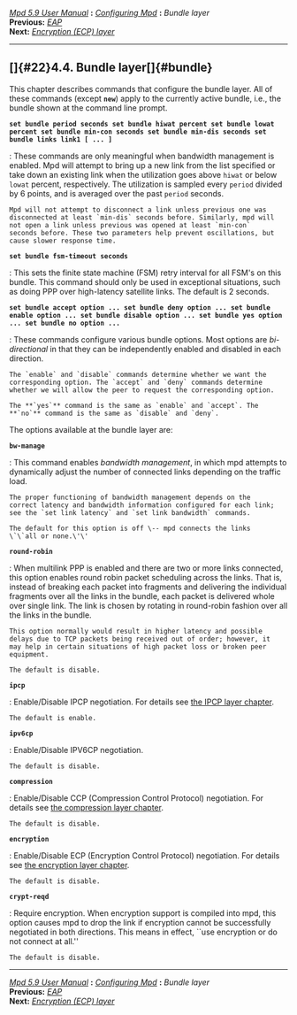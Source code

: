 [*Mpd 5.9 User Manual*](README.md) **:** [*Configuring Mpd*](mpd17.md)
**:** *Bundle layer*\
**Previous:** [*EAP*](mpd21.md)\
**Next:** [*Encryption (ECP) layer*](mpd23.md)

------------------------------------------------------------------------

## []{#22}4.4. Bundle layer[]{#bundle}

This chapter describes commands that configure the bundle layer. All of
these commands (except **`new`**) apply to the currently active bundle,
i.e., the bundle shown at the command line prompt.

**`set bundle period seconds set bundle hiwat percent set bundle lowat percent set bundle min-con seconds set bundle min-dis seconds set bundle links link1 [ ... ]`**

:   These commands are only meaningful when bandwidth management is
    enabled. Mpd will attempt to bring up a new link from the list
    specified or take down an existing link when the utilization goes
    above `hiwat` or below `lowat` percent, respectively. The
    utilization is sampled every `period` divided by 6 points, and is
    averaged over the past `period` seconds.

    Mpd will not attempt to disconnect a link unless previous one was
    disconnected at least `min-dis` seconds before. Similarly, mpd will
    not open a link unless previous was opened at least `min-con`
    seconds before. These two parameters help prevent oscillations, but
    cause slower response time.

**`set bundle fsm-timeout seconds`**

:   This sets the finite state machine (FSM) retry interval for all
    FSM\'s on this bundle. This command should only be used in
    exceptional situations, such as doing PPP over high-latency
    satellite links. The default is 2 seconds.

**`set bundle accept option ... set bundle deny option ... set bundle enable option ... set bundle disable option ... set bundle yes option ... set bundle no option ...`**

:   These commands configure various bundle options. Most options are
    *bi-directional* in that they can be independently enabled and
    disabled in each direction.

    The `enable` and `disable` commands determine whether we want the
    corresponding option. The `accept` and `deny` commands determine
    whether we will allow the peer to request the corresponding option.

    The **`yes`** command is the same as `enable` and `accept`. The
    **`no`** command is the same as `disable` and `deny`.

The options available at the bundle layer are:

**`bw-manage`**

:   This command enables *bandwidth management*, in which mpd attempts
    to dynamically adjust the number of connected links depending on the
    traffic load.

    The proper functioning of bandwidth management depends on the
    correct latency and bandwidth information configured for each link;
    see the `set link latency` and `set link bandwidth` commands.

    The default for this option is off \-- mpd connects the links
    \`\`all or none.\'\'

**`round-robin`**

:   When multilink PPP is enabled and there are two or more links
    connected, this option enables round robin packet scheduling across
    the links. That is, instead of breaking each packet into fragments
    and delivering the individual fragments over all the links in the
    bundle, each packet is delivered whole over single link. The link is
    chosen by rotating in round-robin fashion over all the links in the
    bundle.

    This option normally would result in higher latency and possible
    delays due to TCP packets being received out of order; however, it
    may help in certain situations of high packet loss or broken peer
    equipment.

    The default is disable.

**`ipcp`**

:   Enable/Disable IPCP negotiation. For details see [the IPCP layer
    chapter](mpd26.md#ipcp).

    The default is enable.

**`ipv6cp`**

:   Enable/Disable IPV6CP negotiation.

    The default is disable.

**`compression`**

:   Enable/Disable CCP (Compression Control Protocol) negotiation. For
    details see [the compression layer chapter](mpd24.md#compression).

    The default is disable.

**`encryption`**

:   Enable/Disable ECP (Encryption Control Protocol) negotiation. For
    details see [the encryption layer chapter](mpd23.md#encryption).

    The default is disable.

**`crypt-reqd`**

:   Require encryption. When encryption support is compiled into mpd,
    this option causes mpd to drop the link if encryption cannot be
    successfully negotiated in both directions. This means in effect,
    \`\`use encryption or do not connect at all.\'\'

    The default is disable.

------------------------------------------------------------------------

[*Mpd 5.9 User Manual*](README.md) **:** [*Configuring Mpd*](mpd17.md)
**:** *Bundle layer*\
**Previous:** [*EAP*](mpd21.md)\
**Next:** [*Encryption (ECP) layer*](mpd23.md)
